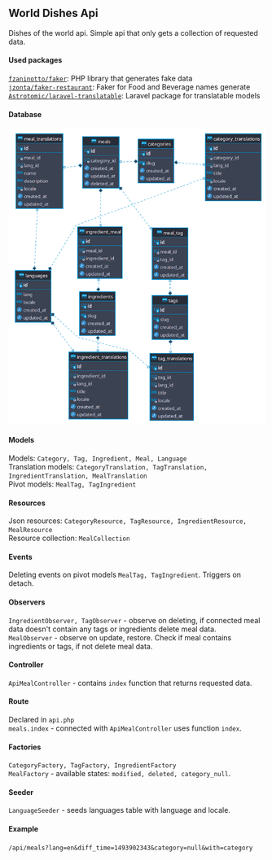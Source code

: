 ## World Dishes Api 

Dishes of the world api.
Simple api that only gets a collection of requested data.

#### Used packages
[`fzaninotto/faker`](https://github.com/fzaninotto/Faker): PHP library that generates fake data<br>
[`jzonta/faker-restaurant`](https://github.com/jzonta/FakerRestaurant): Faker for Food and Beverage names generate<br>
[`Astrotomic/laravel-translatable`](https://github.com/Astrotomic/laravel-translatable): Laravel package for translatable models<br>

#### Database
![Database diagram](database_diagram.png)

#### Models
Models: `Category, Tag, Ingredient, Meal, Language`<br>
Translation models: `CategoryTranslation, TagTranslation, IngredientTranslation, MealTranslation`<br>
Pivot models: `MealTag, TagIngredient`<br>

#### Resources
Json resources: `CategoryResource, TagResource, IngredientResource, MealResource`<br>
Resource collection: `MealCollection`

#### Events
Deleting events on pivot models `MealTag, TagIngredient`. Triggers on detach.

#### Observers 
`IngredientObserver, TagObserver` - observe on deleting, if connected meal data doesn't contain any tags or ingredients delete meal data.<br>
`MealObserver` - observe on update, restore. Check if meal contains ingredients or tags, if not delete meal data.

#### Controller
`ApiMealController` - contains `index` function that returns requested data.

#### Route
Declared in `api.php`<br>
`meals.index` - connected with `ApiMealController` uses function `index`.

#### Factories
`CategoryFactory, TagFactory, IngredientFactory`<br>
`MealFactory` - available states: `modified, deleted, category_null`.

#### Seeder
`LanguageSeeder` - seeds languages table with language and locale.

#### Example
`/api/meals?lang=en&diff_time=1493902343&category=null&with=category`

